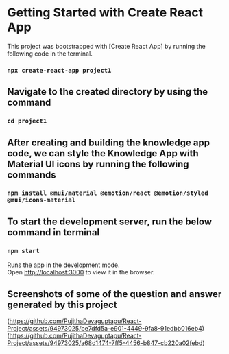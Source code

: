 # Getting Started with Create React App

This project was bootstrapped with [Create React App] by running the following code in the terminal.

### `npx create-react-app project1`

## Navigate to the created directory by using the command

### `cd project1`

## After creating and building the knowledge app code, we can style the Knowledge App with Material UI icons by running the following commands

### `npm install @mui/material @emotion/react @emotion/styled @mui/icons-material`

## To start the development server, run the below command in terminal

### `npm start`
Runs the app in the development mode.\
Open [http://localhost:3000](http://localhost:3000) to view it in the browser.

## Screenshots of some of the question and answer generated by this project
(https://github.com/PujithaDevaguptapu/React-Project/assets/94973025/be7dfd5a-e901-4449-9fa8-91edbb016eb4)
(https://github.com/PujithaDevaguptapu/React-Project/assets/94973025/a68d1474-7ff5-4456-b847-cb220a02febd)

